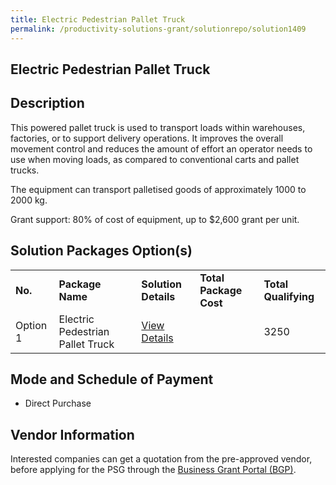 ```yaml
---
title: Electric Pedestrian Pallet Truck
permalink: /productivity-solutions-grant/solutionrepo/solution1409
---
```


## Electric Pedestrian Pallet Truck

## Description

This powered pallet truck is used to transport loads within warehouses, factories, or to support delivery operations. It improves the overall movement control and reduces the amount of effort an operator needs to use when moving loads, as compared to conventional carts and pallet trucks. 

The equipment can transport palletised goods of approximately 1000 to 2000 kg.

Grant support: 80% of cost of equipment, up to $2,600 grant per unit.

## Solution Packages Option(s)

<table>
<tr>
<td><b>No.</b></td>
<td><b>Package Name</b></td>
<td><b>Solution Details</b></td>
<td><b>Total Package Cost</b></td>
<td><b>Total Qualifying</b></td>
</tr>
<tr>
<td>Option 1</td>
<td>Electric Pedestrian Pallet Truck</td>
<td><a href=''>View Details</a></td>
<td></td>
<td>3250</td>
</tr>
</table>

## Mode and Schedule of Payment

 - Direct Purchase

## Vendor Information

 

Interested companies can get a quotation from the pre-approved vendor, before applying for the PSG through the <a href='https://www.businessgrants.gov.sg/'>Business Grant Portal (BGP)</a>.
<script src="/jquery/resize-tables.js"></script>
